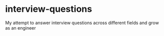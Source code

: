 # interview-questions
My attempt to answer interview questions across different fields and grow as an engineer

